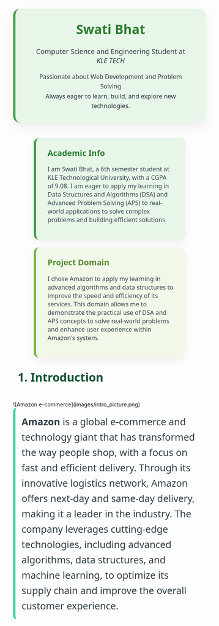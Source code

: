 <div align="center">
  <div style="
    background: #e8f5e9;
    padding: 30px 40px;
    border-radius: 18px;
    max-width: 700px;
    margin: 40px auto;
    box-shadow: 0 12px 28px rgba(0, 0, 0, 0.07);
    font-family: 'Segoe UI', sans-serif;
    color: #2e3c42;
    border-left: 6px solid #43a047;
  ">
    <h1 style="margin-top: 0; color: #2e7d32; font-size: 2.4em;">Swati Bhat</h1>
    <p style="font-size: 18px; font-weight: 500; margin: 10px 0;">
      Computer Science and Engineering Student at <em>KLE TECH</em>
    </p>
    <p style="font-size: 16px; line-height: 1.6; max-width: 90%; margin: 18px auto 0;">
      Passionate about Web Development and Problem Solving <br> 
      Always eager to learn, build, and explore new technologies.
    </p>
  </div>
</div>

<div align="center" style="display: flex; justify-content: center; gap: 20px; flex-wrap: wrap; margin-top: 40px; font-family: 'Segoe UI', sans-serif;">

  <!-- Academic Info Card -->
  <div style="
    background: #e8f5e9;
    padding: 25px 30px;
    border-radius: 14px;
    width: 330px;
    box-shadow: 0 8px 20px rgba(0,0,0,0.06);
    border-left: 6px solid #43a047;
    text-align: left;
  ">
    <h2 style="color: #2e7d32; margin-top: 0;">Academic Info</h2>
   <p style="font-size: 16px; color: #37474f;">
  I am Swati Bhat, a 6th semester student at KLE Technological University, with a CGPA of 9.08.  
  I am eager to apply my learning in Data Structures and Algorithms (DSA) and Advanced Problem Solving (APS) to real-world applications to solve complex problems and building efficient solutions.
</p>

  </div>

  <!-- Domain Info Card -->
  <div style="
    background: #f1f8e9;
    padding: 25px 30px;
    border-radius: 14px;
    width: 330px;
    box-shadow: 0 8px 20px rgba(0,0,0,0.06);
    border-left: 6px solid #7cb342;
    text-align: left;
  ">
    <h2 style="color: #558b2f; margin-top: 0;">Project Domain</h2>
    <p style="font-size: 16px; color: #37474f;">
     I chose Amazon to apply my learning in advanced algorithms and data structures to improve the speed and efficiency of its services. This domain allows me to demonstrate the practical use of DSA and APS concepts to solve real-world problems and enhance user experience within Amazon's system.
    </p>
  </div>
</div>

<h2 style="font-family: 'Segoe UI', sans-serif; font-size: 30px; color: #0f5132; padding-left: 12px; margin-top: 30px;">
  1. Introduction
</h2><br>
![Amazon e-commerce](images/intro_picture.png)
<div style=" border-left: 6px solid #34d399; padding: 16px; border-radius: 10px; font-family: 'Segoe UI', sans-serif; color: #2f3e46;">
  <p style="font-size: 25px; line-height: 1.6; margin: 0;">
    <strong>Amazon</strong> is a global e-commerce and technology giant that has transformed the way people shop, with a focus on fast and efficient delivery.
    Through its innovative logistics network, Amazon offers next-day and same-day delivery, making it a leader in the industry.
    The company leverages cutting-edge technologies, including advanced algorithms, data structures, and machine learning,
    to optimize its supply chain and improve the overall customer experience.
  </p>
</div>

